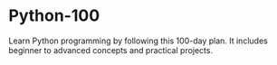 # Python-100
Learn Python programming by following this 100-day plan. It includes beginner to advanced concepts and practical projects.
